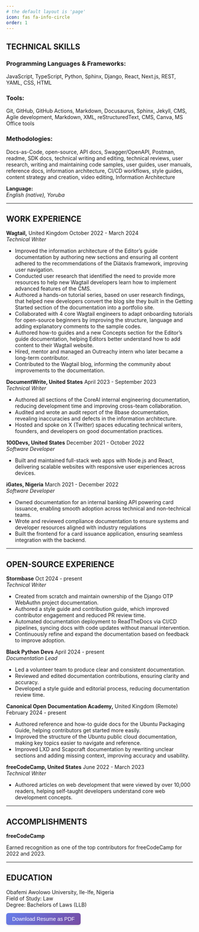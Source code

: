 ```yaml
---
# the default layout is 'page'
icon: fas fa-info-circle
order: 1
---
```

<style>
.card button {
background: linear-gradient(135deg, #667eea 0%, #764ba2 100%);
color: white;
border: none;
padding: 8px 16px;
border-radius: 6px;
cursor: pointer;
font-size: 14px;
font-weight: 500;
transition: all 0.3s ease;
box-shadow: 0 2px 4px rgba(0,0,0,0.1);
}
.card:hover {
transform: translateY(-2px);
box-shadow: 0 4px 8px rgba(0,0,0,0.2);
background: linear-gradient(135deg, #5a6fd8 0%, #6a4190 100%);
}
</style>
<h2><strong>TECHNICAL SKILLS</strong></h2>
<h3><strong>Programming Languages & Frameworks:</strong></h3>
<p>JavaScript, TypeScript, Python, Sphinx, Django, React, Next.js, REST, YAML, CSS, HTML</p>
<h3><strong>Tools:</strong></h3>
<p>Git, GitHub, GitHub Actions, Markdown, Docusaurus, Sphinx, Jekyll, CMS, Agile development, Markdown, XML, reStructuredText, CMS, Canva, MS Office tools</p>
<h3><strong>Methodologies:</strong></h3>
<p>Docs-as-Code, open-source, API docs, Swagger/OpenAPI, Postman, readme, SDK docs, technical writing and editing, technical reviews, user research, writing and maintaining code samples, user guides, user manuals, reference docs, information architecture, CI/CD workflows, style guides, content strategy and creation, video editing, Information Architecture</p>
<p><strong>Language:</strong><br>
<em>English (native), Yoruba</em></p>
<hr>
<h2><strong>WORK EXPERIENCE</strong></h2>
<p><strong>Wagtail,</strong> United Kingdom October 2022 - March 2024<br>
<em>Technical Writer</em></p>
<ul>
<li>Improved the information architecture of the Editor’s guide documentation by authoring new sections and ensuring all content adhered to the recommendations of the Diátaxis framework, improving user navigation.</li>
<li>Conducted user research that identified the need to provide more resources to help new Wagtail developers learn how to implement advanced features of the CMS.</li>
<li>Authored a hands-on tutorial series, based on user research findings, that helped new developers convert the blog site they built in the Getting Started section of the documentation into a portfolio site.</li>
<li>Collaborated with 4 core Wagtail engineers to adapt onboarding tutorials for open-source beginners by improving the structure, language and adding explanatory comments to the sample codes.</li>
<li>Authored how-to guides and a new Concepts section for the Editor’s guide documentation, helping Editors better understand how to add content to their Wagtail website.</li>
<li>Hired, mentor and managed an Outreachy intern who later became a long-term contributor.</li>
<li>Contributed to the Wagtail blog, informing the community about improvements to the documentation.</li>
</ul>
<p><strong>DocumentWrite, United States</strong> April 2023 - September 2023<br>
<em>Technical Writer</em></p>
<ul>
<li>Authored all sections of the CoreAI internal engineering documentation, reducing development time and improving cross-team collaboration.</li>
<li>Audited and wrote an audit report of the 8base documentation, revealing inaccuracies and defects in the information architecture.</li>
<li>Hosted and spoke on X (Twitter) spaces educating technical writers, founders, and developers on good documentation practices.</li>
</ul>
<p><strong>100Devs, United States</strong> December 2021 - October 2022<br>
<em>Software Developer</em></p>
<ul>
<li>Built and maintained full-stack web apps with Node.js and React, delivering scalable websites with responsive user experiences across devices.</li>
</ul>
<p><strong>iGates, Nigeria</strong> March 2021 - December 2022<br>
<em>Software Developer</em></p>
<ul>
<li>Owned documentation for an internal banking API powering card issuance, enabling smooth adoption across technical and non-technical teams.</li>
<li>Wrote and reviewed compliance documentation to ensure systems and developer resources aligned with industry regulations</li>
<li>Built the frontend for a card issuance application, ensuring seamless integration with the backend.</li>
</ul>
<hr>
<h2><strong>OPEN-SOURCE EXPERIENCE</strong></h2>
<p><strong>Stormbase</strong> Oct 2024 - present<br>
<em>Technical Writer</em></p>
<ul>
<li>Created from scratch and maintain ownership of the Django OTP WebAuthn project documentation.</li>
<li>Authored a style guide and contribution guide, which improved contributor engagement and reduced PR review time.</li>
<li>Automated documentation deployment to ReadTheDocs via CI/CD pipelines, syncing docs with code updates without manual intervention.</li>
<li>Continuously refine and expand the documentation based on feedback to improve adoption.</li>
</ul>
<p><strong>Black Python Devs</strong> April 2024 - present<br>
<em>Documentation Lead</em></p>
<ul>
<li>Led a volunteer team to produce clear and consistent documentation.</li>
<li>Reviewed and edited documentation contributions, ensuring clarity and accuracy.</li>
<li>Developed a style guide and editorial process, reducing documentation review time.</li>
</ul>
<p><strong>Canonical Open Documentation Academy,</strong> United Kingdom (Remote) February 2024 - present</p>
<ul>
<li>Authored reference and how-to guide docs for the Ubuntu Packaging Guide, helping contributors get started more easily.</li>
<li>Improved the structure of the Ubuntu public cloud documentation, making key topics easier to navigate and reference.</li>
<li>Improved LXD and Scapcraft documentation by rewriting unclear sections and adding missing context, improving accuracy and usability.</li>
</ul>
<p><strong>freeCodeCamp, United States</strong> June 2022 - March 2023<br>
<em>Technical Writer</em></p>
<ul>
<li>Authored articles on web development that were viewed by over 10,000 readers, helping self-taught developers understand core web development concepts.</li>
</ul>
<hr>
<h2><strong>ACCOMPLISHMENTS</strong></h2>
<p><strong>freeCodeCamp</strong></p>
<p>Earned recognition as one of the top contributors for freeCodeCamp for 2022 and 2023.</p>
<hr>
<h2><strong>EDUCATION</strong></h2>
<p>Obafemi Awolowo University, Ile-Ife, Nigeria<br>
Field of Study: Law<br>
Degree: Bachelors of Laws (LLB)</p>
<div class="card">
<button id="downloadBtn">Download Resume as PDF</button>
</div>
<script>
document.addEventListener("DOMContentLoaded",()=>{
document.getElementById("downloadBtn").addEventListener("click",()=>{
const link=document.createElement("a");
link.href="../downloads/damilola_oladele_technical_writer_resume.pdf";
link.download="damilola_oladele_resume.pdf";
document.body.appendChild(link);
link.click();
document.body.removeChild(link);
});
});
</script>